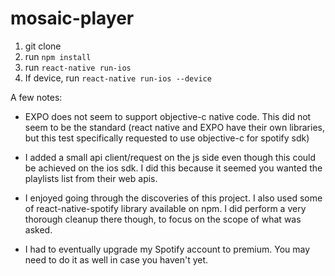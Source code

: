 # mosaic-player

1. git clone
2. run `npm install`
3. run `react-native run-ios`
4. If device, run `react-native run-ios --device`


A few notes:

* EXPO does not seem to support objective-c native code. This did not seem to be the standard (react native and EXPO have their own libraries, but this test specifically requested to use objective-c for spotify sdk)

* I added a small api client/request on the js side even though this could be achieved on the ios sdk. I did this because it seemed you wanted the playlists list from their web apis.

* I enjoyed going through the discoveries of this project. I also used some of react-native-spotify library available on npm. I did perform a very thorough cleanup there though, to focus on the scope of what was asked. 

* I had to eventually upgrade my Spotify account to premium. You may need to do it as well in case you haven't yet.
